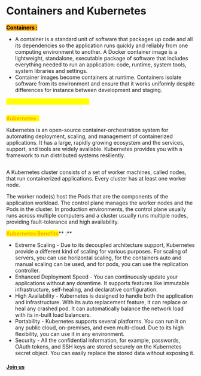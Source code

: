 # Containers and Kubernetes

<mark style="background-color:orange;">**Containers :**</mark>

* A container is a standard unit of software that packages up code and all its dependencies so the application runs quickly and reliably from one computing environment to another. A Docker container image is a lightweight, standalone, executable package of software that includes everything needed to run an application: code, runtime, system tools, system libraries and settings.
* Container images become containers at runtime. Containers isolate software from its environment and ensure that it works uniformly despite differences for instance between development and staging.

<mark style="color:yellow;">**Virtual machines vs Containers :**</mark>



<figure><img src="../.gitbook/assets/container.png" alt=""><figcaption></figcaption></figure>

<mark style="color:orange;">**Kubernetes :**</mark>

Kubernetes is an open-source container-orchestration system for automating deployment, scaling, and management of containerized applications. It has a large, rapidly growing ecosystem and the services, support, and tools are widely available. Kubernetes provides you with a framework to run distributed systems resiliently.



<figure><img src="../.gitbook/assets/kubernetes.png" alt=""><figcaption></figcaption></figure>

A Kubernetes cluster consists of a set of worker machines, called nodes, that run containerized applications. Every cluster has at least one worker node.

The worker node(s) host the Pods that are the components of the application workload. The control plane manages the worker nodes and the Pods in the cluster. In production environments, the control plane usually runs across multiple computers and a cluster usually runs multiple nodes, providing fault-tolerance and high availability.

<mark style="color:orange;">**Kubernetes Benefits**</mark>** :**

* Extreme Scaling - Due to its decoupled architecture support, Kubernetes provide a different kind of scaling for various purposes. For scaling of servers, you can use horizontal scaling, for the containers auto and manual scaling can be used, and for pods, you can use the replication controller.
* Enhanced Deployment Speed - You can continuously update your applications without any downtime. It supports features like immutable infrastructure, self-healing, and declarative configuration.
* High Availability - Kubernetes is designed to handle both the application and infrastructure. With its auto replacement feature, it can replace or heal any crashed pod. It can automatically balance the network load with its in-built load balancers.
* Portability - Kubernetes supports several platforms. You can run it on any public cloud, on-premises, and even multi-cloud. Due to its high flexibility, you can use it in any environment.
* Security - All the confidential information, for example, passwords, OAuth tokens, and SSH keys are stored securely on the Kubernetes secret object. You can easily replace the stored data without exposing it.

#### [Join us](https://app.slack.com/client/T04QS32JX6E/C04QKEWE146)&#x20;
